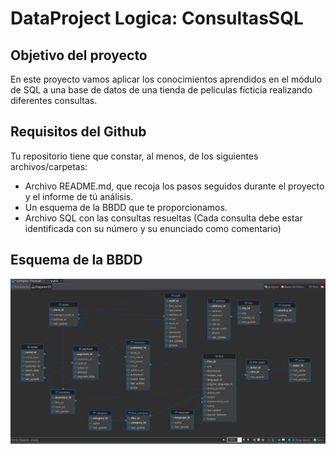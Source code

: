 # DataProject Logica: ConsultasSQL

## Objetivo del proyecto

En este proyecto vamos aplicar los conocimientos aprendidos en el módulo de SQL a una base de datos de una tienda de películas ficticia realizando diferentes consultas.

## Requisitos del Github

Tu repositorio tiene que constar, al menos, de los siguientes archivos/carpetas:

- Archivo README.md, que recoja los pasos seguidos durante el proyecto y el informe de tú análisis.
- Un esquema de la BBDD que te proporcionamos.
- Archivo SQL con las consultas resueltas (Cada consulta debe estar identificada con su número y su enunciado como comentario)

## Esquema de la BBDD

![alt text](<Esquema BBDD Pelis.png>)
